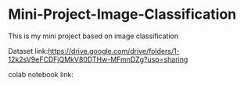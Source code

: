 # Mini-Project-Image-Classification
This is my mini project based on image classification

Dataset link:https://drive.google.com/drive/folders/1-12k2sV9eFCDFjQMkV80DTHw-MFmnDZg?usp=sharing

colab notebook link:
